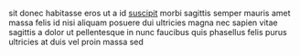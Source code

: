 sit donec habitasse eros ut a id [suscipit](generated_webpages/sed8.md) morbi
sagittis semper mauris amet massa felis id nisi aliquam posuere dui ultricies
magna nec sapien vitae sagittis a dolor ut pellentesque in nunc faucibus quis
phasellus felis purus ultricies at duis vel proin massa sed